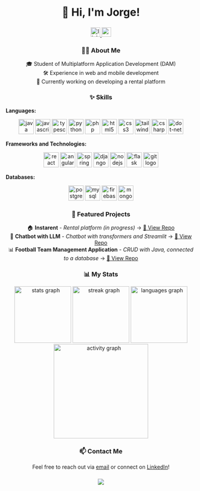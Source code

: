 <h1 align="center">👋 Hi, I'm Jorge!</h1>

###

<div align="center">
  <a href="https://www.linkedin.com/in/jorge-vivar-031829348/" target="_blank">
    <img src="https://img.shields.io/static/v1?message=LinkedIn&logo=linkedin&label=&color=0077B5&logoColor=white&labelColor=&style=for-the-badge" height="25" alt="linkedin logo" />
  </a>
  <a href="mailto:jorgevivar2005@gmail.com" target="_blank">
    <img src="https://img.shields.io/static/v1?message=Gmail&logo=gmail&label=&color=D14836&logoColor=white&labelColor=&style=for-the-badge" height="25" alt="gmail logo" />
  </a>
</div>

###

<h3 align="center">👨‍💻 About Me</h3>

<p align="center">
  🎓 Student of Multiplatform Application Development (DAM)<br>
  🛠️ Experience in web and mobile development<br>
  🚧 Currently working on developing a rental platform
</p>

###

<h3 align="center">✨ Skills</h3>

**Languages:**

<div align="center">
  <img src="https://skillicons.dev/icons?i=java" height="40" alt="java logo" />
  <img src="https://skillicons.dev/icons?i=js" height="40" alt="javascript logo" />
  <img src="https://skillicons.dev/icons?i=ts" height="40" alt="typescript logo" />
  <img src="https://skillicons.dev/icons?i=py" height="40" alt="python logo" />
  <img src="https://skillicons.dev/icons?i=php" height="40" alt="php logo" />
  <img src="https://skillicons.dev/icons?i=html" height="40" alt="html5 logo" />
  <img src="https://skillicons.dev/icons?i=css" height="40" alt="css3 logo" />
  <img src="https://skillicons.dev/icons?i=tailwind" height="40" alt="tailwindcss logo" />
  <img src="https://skillicons.dev/icons?i=cs" height="40" alt="csharp logo"  />
  <img src="https://skillicons.dev/icons?i=dotnet" height="40" alt="dot-net logo"  />
</div>

**Frameworks and Technologies:**

<div align="center">
  <img src="https://skillicons.dev/icons?i=react" height="40" alt="react logo" />
  <img src="https://skillicons.dev/icons?i=angular" height="40" alt="angularjs logo" />
  <img src="https://skillicons.dev/icons?i=spring" height="40" alt="spring logo"  />
  <img src="https://skillicons.dev/icons?i=django" height="40" alt="django logo" />
  <img src="https://skillicons.dev/icons?i=nodejs" height="40" alt="nodejs logo" />
  <img src="https://skillicons.dev/icons?i=flask" height="40" alt="flask logo" />
  <img src="https://skillicons.dev/icons?i=git" height="40" alt="git logo" />
</div>

**Databases:**

<div align="center">
  <img src="https://skillicons.dev/icons?i=postgres" height="40" alt="postgresql logo" />
  <img src="https://skillicons.dev/icons?i=mysql" height="40" alt="mysql logo" />
  <img src="https://skillicons.dev/icons?i=firebase" height="40" alt="firebase logo" />
  <img src="https://skillicons.dev/icons?i=mongodb" height="40" alt="mongodb logo" />
</div>

###

<h3 align="center">🚀 Featured Projects</h3>

<p align="center">
  🏠 <strong>Instarent</strong> - <em>Rental platform (in progress)</em> → <a href="https://github.com/j0rgev0/InstaRent">📂 View Repo</a><br>
  🤖 <strong>Chatbot with LLM</strong> - <em>Chatbot with transformers and Streamlit</em> → <a href="https://github.com/j0rgev0/chatbot-llm">📂 View Repo</a><br>
  📊 <strong>Football Team Management Application</strong> - <em>CRUD with Java, connected to a database</em> → <a href="https://github.com/j0rgev0/GestionEquipos">📂 View Repo</a>
</p>

###

<h3 align="center">📊 My Stats</h3>

<div align="center">
  <img src="https://github-readme-stats.vercel.app/api?username=j0rgev0&hide_title=false&hide_rank=false&show_icons=true&include_all_commits=true&count_private=true&disable_animations=false&theme=github_dark&locale=en&hide_border=true&order=1" height="150" alt="stats graph" />
  <img src="https://streak-stats.demolab.com?user=j0rgev0&locale=en&mode=daily&theme=github_dark&hide_border=true&border_radius=5&order=3" height="150" alt="streak graph" />
  <img src="https://github-readme-stats.vercel.app/api/top-langs?username=j0rgev0&locale=en&hide_title=false&layout=compact&card_width=320&langs_count=5&theme=github_dark&hide_border=true&order=2" height="150" alt="languages graph" />
  <img src="https://github-readme-activity-graph.vercel.app/graph?username=j0rgev0&radius=16&theme=github-dark&area=false&order=5&hide_border=true&hide_title=false" height="250" alt="activity graph" />
</div>

###

<h3 align="center">📫 Contact Me</h3>

<p align="center">
  Feel free to reach out via <a href="mailto:jorgevivar2005@gmail.com">email</a> or connect on <a href="https://www.linkedin.com/in/jorge-vivar-031829348/">LinkedIn</a>!
</p>

###

<div align="center">
  <img src="https://visitor-badge.laobi.icu/badge?page_id=j0rgev0.j0rgev0" />
</div>
